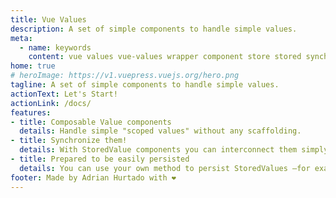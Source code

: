 ```yaml
---
title: Vue Values
description: A set of simple components to handle simple values.
meta:
  - name: keywords
    content: vue values vue-values wrapper component store stored synchronized persist persistence
home: true
# heroImage: https://v1.vuepress.vuejs.org/hero.png
tagline: A set of simple components to handle simple values.
actionText: Let's Start!
actionLink: /docs/
features:
- title: Composable Value components
  details: Handle simple "scoped values" without any scaffolding.
- title: Synchronize them!
  details: With StoredValue components you can interconnect them simply using an `uid`.
- title: Prepared to be easily persisted
  details: You can use your own method to persist StoredValues —for example, save them into local storage—.
footer: Made by Adrian Hurtado with ❤️
---
```

